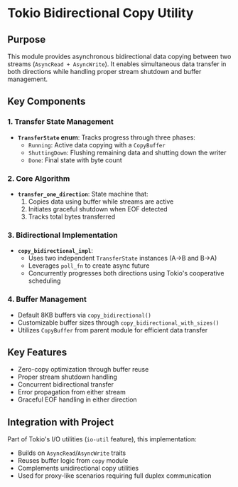 # Tokio Bidirectional Copy Utility

## Purpose
This module provides asynchronous bidirectional data copying between two streams (`AsyncRead + AsyncWrite`). It enables simultaneous data transfer in both directions while handling proper stream shutdown and buffer management.

## Key Components

### 1. Transfer State Management
- **`TransferState` enum**: Tracks progress through three phases:
  - `Running`: Active data copying with a `CopyBuffer`
  - `ShuttingDown`: Flushing remaining data and shutting down the writer
  - `Done`: Final state with byte count

### 2. Core Algorithm
- **`transfer_one_direction`**: State machine that:
  1. Copies data using buffer while streams are active
  2. Initiates graceful shutdown when EOF detected
  3. Tracks total bytes transferred

### 3. Bidirectional Implementation
- **`copy_bidirectional_impl`**:
  - Uses two independent `TransferState` instances (A→B and B→A)
  - Leverages `poll_fn` to create async future
  - Concurrently progresses both directions using Tokio's cooperative scheduling

### 4. Buffer Management
- Default 8KB buffers via `copy_bidirectional()`
- Customizable buffer sizes through `copy_bidirectional_with_sizes()`
- Utilizes `CopyBuffer` from parent module for efficient data transfer

## Key Features
- Zero-copy optimization through buffer reuse
- Proper stream shutdown handling
- Concurrent bidirectional transfer
- Error propagation from either stream
- Graceful EOF handling in either direction

## Integration with Project
Part of Tokio's I/O utilities (`io-util` feature), this implementation:
- Builds on `AsyncRead`/`AsyncWrite` traits
- Reuses buffer logic from `copy` module
- Complements unidirectional copy utilities
- Used for proxy-like scenarios requiring full duplex communication

